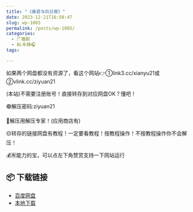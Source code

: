 ```yaml
---
title: "《暴君与向日葵》"
date: 2023-12-21T16:58:47
slug: wp-1085
permalink: /posts/wp-1085/
categories:
  - 广播剧
  - BL辛辣🎧
tags:

---
```


如果两个网盘都没有资源了，看这个网站👉①link3.cc/xianyu21或②vlink.cc/ziyuan21

(本站)不需要注册账号！直接转存到对应网盘OK？懂吧！

🟢解压密码:ziyuan21

🔵解压用解压专家！(应用商店有)

🟡转存的链接网盘有教程！一定要看教程！按教程操作！不按教程操作你不会解压！

💰🈶能力的宝，可以点左下角赞赏支持一下网站运行

## 📦 下载链接
- [百度网盘](https://blziyuan21.com/pay-download/1085?key=1d3770211d&down_id=0)
- [本地下载](https://blziyuan21.com/pay-download/1085?key=1d3770211d&down_id=1)

